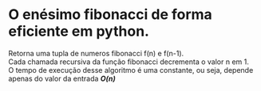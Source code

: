 # O enésimo fibonacci de forma eficiente em python.  
Retorna uma tupla de numeros fibonacci f(n) e f(n-1).  
Cada chamada recursiva da função fibonacci decrementa o valor n em 1.  
O tempo de execução desse algoritmo é uma constante, ou seja, depende apenas
do valor da entrada ***O(n)***